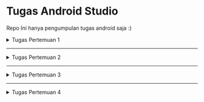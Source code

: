 # Tugas Android Studio

Repo Ini hanya pengumpulan tugas android saja :)

<details>

<summary>Tugas Pertemuan 1</summary>

<br/>

<img src="./media/P1.gif" alt="Gambar Petemuan 1" width="200"/>
</details>

<hr />

<details>
<summary>Tugas Pertemuan 2</summary>

<br/>
<img src="./media/P2.gif" alt="Gambar Petemuan 2" width="200"/>
<br/>
<img src="./media/P2_Relatif.gif" alt="Gambar Petemuan 2 RelativeLayout" width="200" />

</details>

<hr />

<details>
<summary>Tugas Pertemuan 3</summary>

<br/>

<img src="./media/P3_Intent.gif" alt="Gambar Petemuan 3 Intent" width="200"/>

<br/>

<img src="./media/P3_Fragment.gif" alt="Gambar Petemuan 3 Fragment" width="200"/>

<br/>

<img src="./media/P3_pretest.gif" alt="Gambar Petemuan 3 Pretest" width="200"/>

</details>

<hr />

<details>
<summary>Tugas Pertemuan 4</summary>

<br/>

<img src="./media/P4.gif" alt="Gambar Petemuan 4" width="200"/>

</details>
